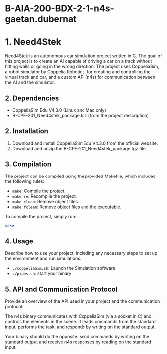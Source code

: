 # B-AIA-200-BDX-2-1-n4s-gaetan.dubernat

# 1. Need4Stek

Need4Stek is an autonomous car simulation project written in C. The goal of this project is to create an AI capable of driving a car on a track without hitting walls or going in the wrong direction. The project uses CoppeliaSim, a robot simulator by Coppelia Robotics, for creating and controlling the virtual track and car, and a custom API (n4s) for communication between the AI and the simulator.
## 2. Dependencies

- CoppeliaSim Edu V4.3.0 (Linux and Mac only)
- B-CPE-201_Need4stek_package.tgz (from the project description)

## 2. Installation

1. Download and install CoppeliaSim Edu V4.3.0 from the official website.
2. Download and unzip the B-CPE-201_Need4stek_package.tgz file.
## 3. Compilation

The project can be compiled using the provided Makefile, which includes the following rules:

- `make`: Compile the project.
- `make re`: Recompile the project.
- `make clean`: Remove object files.
- `make fclean`: Remove object files and the executable.

To compile the project, simply run:

```bash
make
```
## 4. Usage

Describe how to use your project, including any necessary steps to set up the environment and run simulations.

- `./coppeliaSim.sh`: Launch the Simulation software
- `./pipes.sh`: start your binary

## 5. API and Communication Protocol

Provide an overview of the API used in your project and the communication protocol.

The n4s binary communicates with CoppeliaSim (via a socket in C) and controls the elements in the scene. It reads commands from the standard input, performs the task, and responds by writing on the standard output.

Your binary should do the opposite: send commands by writing on the standard output and receive n4s responses by reading on the standard input.
